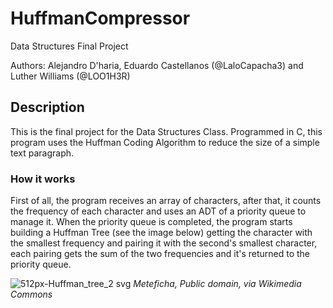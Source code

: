 # HuffmanCompressor
Data Structures Final Project

Authors: Alejandro D'haria, Eduardo Castellanos (@LaloCapacha3) and Luther Williams (@LOO1H3R)

## Description

This is the final project for the Data Structures Class. Programmed in C, this program uses the Huffman Coding Algorithm to reduce the size of a simple text paragraph.

### How it works

First of all, the program receives an array of characters, after that, it counts the frequency of each character and uses an ADT of a priority queue to manage it. When the priority queue is completed, the program starts building a Huffman Tree (see the image below) getting the character with the smallest frequency and pairing it with the second's smallest character, each pairing gets the sum of the two frequencies and it's returned to the priority queue.

![512px-Huffman_tree_2 svg](https://github.com/LOO1H3R/HuffmanCompressor/assets/77658990/da11ce78-c7d7-4b79-88b2-beec2d6c5e1f)
_Meteficha, Public domain, via Wikimedia Commons_

